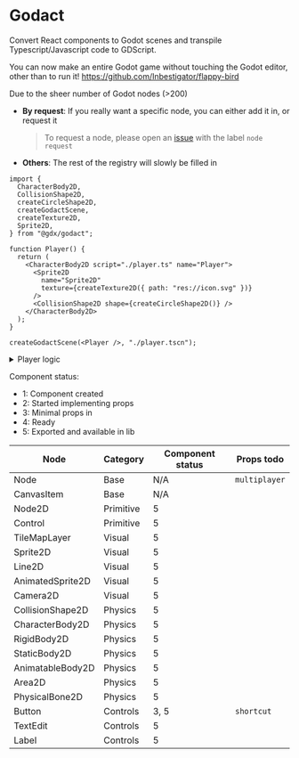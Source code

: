# Godact

Convert React components to Godot scenes and transpile Typescript/Javascript
code to GDScript.

You can now make an entire Godot game without touching the Godot editor, other
than to run it! https://github.com/Inbestigator/flappy-bird

Due to the sheer number of Godot nodes (>200)

- **By request**: If you really want a specific node, you can either add it in,
  or request it
  > To request a node, please open an
  > [issue](https://github.com/inbestigator/godact/issues/new) with the label
  > `node request`
- **Others**: The rest of the registry will slowly be filled in

```tsx
import {
  CharacterBody2D,
  CollisionShape2D,
  createCircleShape2D,
  createGodactScene,
  createTexture2D,
  Sprite2D,
} from "@gdx/godact";

function Player() {
  return (
    <CharacterBody2D script="./player.ts" name="Player">
      <Sprite2D
        name="Sprite2D"
        texture={createTexture2D({ path: "res://icon.svg" })}
      />
      <CollisionShape2D shape={createCircleShape2D()} />
    </CharacterBody2D>
  );
}

createGodactScene(<Player />, "./player.tscn");
```

<details>

<summary>Player logic</summary>

```ts
// player.ts
"extends CharacterBody2D";

import { GlobalMethods } from "@gdx/godact/methods";

const SPEED = 300.0;
const JUMP_VELOCITY = -400.0;

export function _physics_process(delta: number) {
  if (!GlobalMethods.is_on_floor()) {
    GlobalMethods.velocity += GlobalMethods.get_gravity() * delta;
  }

  if (
    GlobalMethods.Input.is_action_just_pressed("ui_accept") &&
    GlobalMethods.is_on_floor()
  ) {
    GlobalMethods.velocity.y = JUMP_VELOCITY;
  }

  const direction = GlobalMethods.Input.get_axis("ui_left", "ui_right");
  if (direction) {
    GlobalMethods.velocity.x = direction * SPEED;
  } else {
    GlobalMethods.velocity.x = GlobalMethods.move_toward(
      GlobalMethods.velocity.x,
      0,
      SPEED * delta * (GlobalMethods.is_on_floor() ? 2 : 1),
    );
  }

  GlobalMethods.move_and_slide();
}
```

<details>

<summary>Transpiled GDScript code</summary>

```ts
extends CharacterBody2D

var Godot = null

var SPEED = 300

var JUMP_VELOCITY = -400

func _physics_process(delta):
    if !is_on_floor():
        velocity+=get_gravity() * delta
    if Input.is_action_just_pressed("ui_accept") and is_on_floor():
        velocity.y=JUMP_VELOCITY
    var direction = Input.get_axis("ui_left", "ui_right")
    if direction:
        velocity.x=direction * SPEED
    else:
        velocity.x=move_toward(velocity.x, 0, SPEED * delta * 2 if is_on_floor() else 1)
    move_and_slide()
```

</details>

</details>

Component status:

- 1: Component created
- 2: Started implementing props
- 3: Minimal props in
- 4: Ready
- 5: Exported and available in lib

| Node             | Category  | Component status | Props todo    |
| ---------------- | --------- | ---------------- | ------------- |
| Node             | Base      | N/A              | `multiplayer` |
| CanvasItem       | Base      | N/A              |               |
| Node2D           | Primitive | 5                |               |
| Control          | Primitive | 5                |               |
| TileMapLayer     | Visual    | 5                |               |
| Sprite2D         | Visual    | 5                |               |
| Line2D           | Visual    | 5                |               |
| AnimatedSprite2D | Visual    | 5                |               |
| Camera2D         | Visual    | 5                |               |
| CollisionShape2D | Physics   | 5                |               |
| CharacterBody2D  | Physics   | 5                |               |
| RigidBody2D      | Physics   | 5                |               |
| StaticBody2D     | Physics   | 5                |               |
| AnimatableBody2D | Physics   | 5                |               |
| Area2D           | Physics   | 5                |               |
| PhysicalBone2D   | Physics   | 5                |               |
| Button           | Controls  | 3, 5             | `shortcut`    |
| TextEdit         | Controls  | 5                |               |
| Label            | Controls  | 5                |               |
